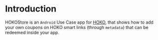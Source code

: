 # Introduction
HOKOStore is an `Android` Use Case app for <a href="https://hokolinks.com" target="_blank">HOKO</a>, that shows how to add your own coupons on HOKO smart links (through `metadata`) that can be redeemed inside your app.

